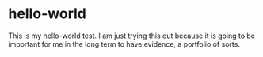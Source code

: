 # hello-world
This is my hello-world test.
I am just trying this out because it is going to be important for me in the long term to have evidence, a portfolio of sorts.
